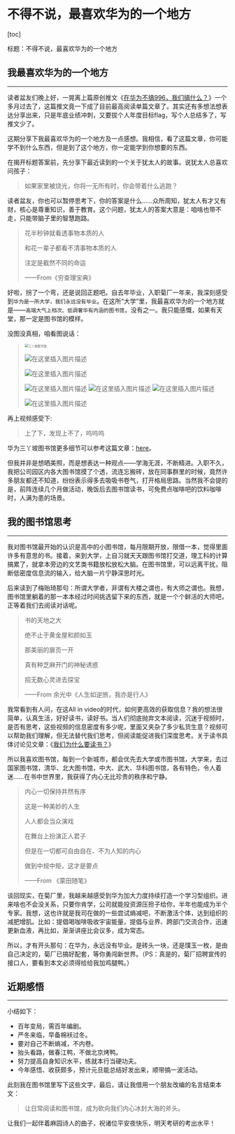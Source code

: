 

# 不得不说，最喜欢华为的一个地方

[toc]



标题：不得不说，最喜欢华为的一个地方



## 我最喜欢华为的一个地方

----



读者盆友们晚上好，一晃离上篇原创推文《[在华为不搞996，我们搞什么？](https://mp.weixin.qq.com/s/BliKGoEBWx4FNvN53NSZHw)》一个多月过去了，这篇推文竟一下成了目前最高阅读单篇文章了。其实还有多想法想表达分享出来，只是年底业绩冲刺，又要拔个人年度目标flag，写个人总结多了，写推文少了。

这期分享下我最喜欢华为的一个地方及一点感想。我相信，看了这篇文章，你可能学不到什么东西，但是到了这个地方，你一定能学到你想要的东西。

在揭开标题答案前，先分享下最近读到的一个关于犹太人的故事。说犹太人总喜欢问孩子：

> 如果家里被烧光，你将一无所有时，你会带着什么逃跑？

读者盆友，你也可以暂停思考下，你的答案是什么……众所周知，犹太人有才又有财，核心是尊重知识，善于教育。这个问题，犹太人的答案大意是：咱啥也带不走，只能带脑子里的智慧跑路。

> 花半秒钟就看透事物本质的人
>
> 和花一辈子都看不清事物本质的人
>
> 注定是截然不同的命运
>
> ——From《穷查理宝典》

好啦，拐了一个弯，还是说回正题吧。自去年毕业，入职菊厂一年来，我深刻感受到`华为是一所大学，我们永远没有毕业`。在这所“大学”里，我最喜欢华为的一个地方就是——`高端大气上档次、低调奢华有内涵的图书馆`，没有之一。我只能感慨，如果有天堂，那一定是图书馆的模样。

没图没真相，咱看图说话：

> <img src="https://img-blog.csdnimg.cn/c37227d8046249158bcbbba528250ef1.png" alt="三丫坡图书馆" style="zoom:50%;" />
>
> ![在这里插入图片描述](https://img-blog.csdnimg.cn/6dc071125b974fa3886bd10fd459102e.png)
>
> ![在这里插入图片描述](https://img-blog.csdnimg.cn/a3f53123c75346b8bd9caf3d2fb9d7c6.png)
>
> ![在这里插入图片描述](https://img-blog.csdnimg.cn/f8164d4c9ac641cf872ea2af9bd3f74b.png?x-oss-process=image/watermark,type_d3F5LXplbmhlaQ,shadow_50,text_Q1NETiBA5p2l55-l5pmT,size_20,color_FFFFFF,t_70,g_se,x_16#pic_center)
> ![在这里插入图片描述](https://img-blog.csdnimg.cn/03aff5170aa1448f9ad04d835bb9f53b.png)
> ![在这里插入图片描述](https://img-blog.csdnimg.cn/3025b110e44d42d0855ebe63f3973b1a.png)
>
> ![在这里插入图片描述](https://img-blog.csdnimg.cn/6ec0840ba50d44e0916c4110e81a4f68.png)
>
> 

再上视频感受下:

> 上了下，发现上不了，呜呜呜

华为三丫坡图书馆更多细节可以参考这篇文章：[here](https://mp.weixin.qq.com/s/GYLE2em28_NIWb43tw1KJw)。

但我并非是想晒美照，而是想表达一种观点——学海无涯，不断精进。入职不久，我把公司园区内各大图书馆摸了个透，流连忘搬砖，放在同事群里的时候，竟然许多朋友都还不知道，纷纷表示得多去吸吸书卷气，打开格局思路。当然我不会提的是，前阵连续几个月做活动，晚饭后去图书馆读书，可免费点咖啡吧的饮料咖啡时，人满为患的场景。



## 我的图书馆思考

-----

我对图书馆最开始的认识是高中的小图书馆，每月限期开放，限借一本，觉得里面许多有意思的书。接着，来到大学，上自习就天天跟图书馆打交道，理工科的计算搞累了，就拿本旁边的文艺类书籍放松放松大脑。在图书馆里，可以远离干扰，阻断低密度信息流的输入，给大脑一片宁静深思时光。

后来读到了梅贻琦那句：所谓大学者，非谓有大楼之谓也，有大师之谓也。我想，图书馆里躺着的那一本本经过时间挑选留下来的东西，就是一个个鲜活的大师吧，正等着我们去阅读对话呢。

> 书的天地之大
>
> 绝不止于黄金屋和颜如玉
>
> 那美丽的扉页一开
>
> 真有种芝麻开门的神秘诱惑
>
> 招无数心灵进去探宝
>
> ——From 余光中《人生如逆旅，我亦是行人》

我常看到有人问，在这All in video的时代，如何更高效的获取信息？我的想法很简单，认真生活，好好读书，读好书。当人们彻底抛弃文本阅读，沉迷于视频时，是否有思考，这些视频的信息密度有多少呢，里面又夹杂了多少私货生意？视频可以帮助我们理解，但无法替代我们思考，但阅读能促进我们深度思考。关于读书具体讨论见文章：《[我们为什么要读书？](https://mp.weixin.qq.com/s?__biz=MzkwMDI5MTQ5MA==&mid=2247484176&idx=1&sn=7c5e88085aeee864f8f4fc3ace9dc411&source=41#wechat_redirect)》

所以我喜欢图书馆，每到一个新城市，都会优先去大学或市图书馆，大学来，去过国家图书馆，清华、北大图书馆，中大、武大、华科图书馆，各有特色，令人着迷……在书中世界里，我获得了内心无比珍贵的秩序和宁静。

> 内心一切保持井然有序
>
> 这是一种美妙的人生
>
> 人人都会当众演戏
>
> 在舞台上扮演正人君子
>
> 但是在一切都可自由自在、不为人知的内心
>
> 做到中规中矩，这才是要点
>
> ——From 《蒙田随笔》

谈回现实，在菊厂里，我越来越感受到华为加大力度持续打造一个学习型组织。进来啥也不会没关系，只要你肯学，公司就能投资源压担子给你，半年也能成为半个专家。我想，这也许就是我司在做的一些尝试熵减吧，不断激活个体，达到组织的减肥增肌。比如：提倡喝咖啡吸收宇宙能量，提倡与业界、跨部门交流合作，迅速更新血液，再比如，渐渐讲座比会议多，成为常态。

所以，才有开头那句：在华为，永远没有毕业。是砖头一块，还是璞玉一枚，是由自己决定的，菊厂已搞好配套，等你勇闯新世界。（PS：真是的，菊厂招聘宣传的接口人，要看到本文必须得给给我加鸡腿鸭。）

## 近期感悟

-----

小结如下：

- 百年变局，需百年编剧。
- 严冬来临，早备棉袄过冬。
- 要对自己不断熵减，不内卷。
- 抬头看路，做春江鸭，不做北京烤鸭。
- 努力提高自身知识水平，练就本行当硬功夫。
- 今年感悟、收获颇多，预计元旦能总结好发出来，顺带搞一波活动。

此刻我在图书馆里写下这些文字，最后，请让我借用一个朋友改编的名言结束本文：

> 让日常阅读和图书馆，成为砍向我们内心冰封大海的斧头。

让我们一起伴着麻园诗人的曲子，祝诸位平安夜快乐，明天考研的考出水平！

